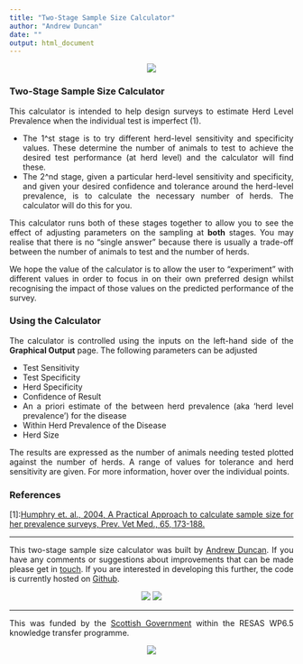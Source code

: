 ```yaml
---
title: "Two-Stage Sample Size Calculator"
author: "Andrew Duncan"
date: ""
output: html_document
---
```


<div style='text-align:justify'>
<div style='text-align:center'>
<a target="_blank"><img src="CattleHeader.png"></a>
</div>


### Two-Stage Sample Size Calculator

This calculator is intended to help design surveys to estimate Herd Level Prevalence when the individual test is imperfect (1).

* The 1^st stage is to try different herd-level sensitivity and specificity values. These determine the number of animals to test to achieve the desired test performance (at herd level) and the calculator will find these.
* The 2^nd stage, given a particular herd-level sensitivity and specificity, and given your desired confidence and tolerance around the herd-level prevalence, is to calculate the necessary number of herds. The calculator will do this for you.

This calculator runs both of these stages together to allow you to see the effect of adjusting parameters on the sampling at __both__ stages. You may realise that there is no “single answer” because there is usually a trade-off between the number of animals to test and the number of herds.

We hope the value of the calculator is to allow the user to “experiment” with different values in order to focus in on their own preferred design whilst recognising the impact of those values on the predicted performance of the survey.

### Using the Calculator

The calculator is controlled using the inputs on the left-hand side of the __Graphical Output__ page. The following parameters can be adjusted

* Test Sensitivity
* Test Specificity
* Herd Specificity
* Confidence of Result
* An a priori estimate of the between herd prevalence (aka ‘herd level prevalence’) for the disease
* Within Herd Prevalence of the Disease
* Herd Size

The results are expressed as the number of animals needing tested plotted against the number of herds. A range of values for tolerance and herd sensitivity are given. For more information, hover over the individual points.

### References

[1]:[Humphry et. al., 2004, A Practical Approach to calculate sample size for her prevalence surveys, Prev. Vet Med., 65, 173-188.](http://www.sciencedirect.com/science/article/pii/S0167587704001412)

------

This two-stage sample size calculator was built by <a target="_blank" href="http://www.aj2duncan.com">Andrew Duncan</a>. If you have any comments or suggestions about improvements that can be made please get in [touch](<mailto:andrew.duncan.ic@uhi.ac.uk>). If you are interested in developing this further, the code is currently hosted on <a target="_blank" href="https://github.com/aj2duncan/Two-stageSampleSizeCalculator">Github</a>.


<div style='text-align:center'>
<a target="_blank" href="http:///www.sruc.ac.uk"><img src="SRUC-logo.png"></a>
<a target="_blank" href="http://www.inverness.uhi.ac.uk/"><img src="IC-logo.jpg"></a> 
</div>

------

This was funded by the <a target="_blank" href="http://www.scotland.gov.uk/">Scottish Government</a> within the RESAS WP6.5 knowledge transfer programme.
<div style='text-align:center'>
<a target="_blank" href="http://www.scotland.gov.uk/"><img src="SG-logo.png"></a>
</div>
</div> 
